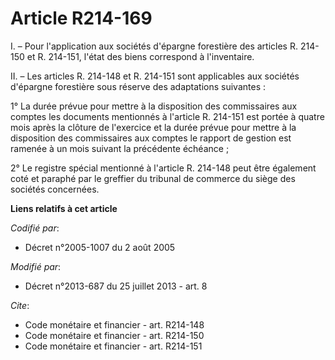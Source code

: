 # Article R214-169

I. – Pour l'application aux sociétés d'épargne forestière des articles R. 214-150 et R. 214-151, l'état des biens correspond
à l'inventaire.

II. – Les articles R. 214-148 et R. 214-151 sont applicables aux sociétés d'épargne forestière sous réserve des adaptations
suivantes :

1° La durée prévue pour mettre à la disposition des commissaires aux comptes les documents mentionnés à l'article R. 214-151
est portée à quatre mois après la clôture de l'exercice et la durée prévue pour mettre à la disposition des commissaires aux
comptes le rapport de gestion est ramenée à un mois suivant la précédente échéance ;

2° Le registre spécial mentionné à l'article R. 214-148 peut être également coté et paraphé par le greffier du tribunal de
commerce du siège des sociétés concernées.

**Liens relatifs à cet article**

_Codifié par_:

  - Décret n°2005-1007 du 2 août 2005

_Modifié par_:

  - Décret n°2013-687 du 25 juillet 2013 - art. 8

_Cite_:

  - Code monétaire et financier - art. R214-148
  - Code monétaire et financier - art. R214-150
  - Code monétaire et financier - art. R214-151
